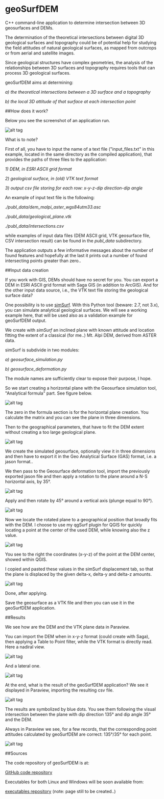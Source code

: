 # geoSurfDEM
C++ command-line application to determine intersection between 3D geosurfaces and DEMs.  

The determination of the theoretical intersections between digital 3D geological surfaces and topography could be of potential help for studying the field attitudes of natural geological surfaces, as mapped from outcrops or from aerial and satellite images. 

Since geological structures have complex geometries, the analysis of the relationships between 3D surfaces and topography requires tools that can process 3D geological surfaces.

geoSurfDEM aims at determining:

*a) the theoretical intersections between a 3D surface and a topography*

*b) the local 3D attitude of that surface at each intersection point*


##How does it work?

Below you see the screenshot of an application run.

![alt tag](http://www.malg.eu/geosurfdem/images/appl_run.png)

What is to note?

First of all, you have to input the name of a text file ("input_files.txt" in this example, located in the same directory as the compiled application), that provides the paths of three files to the application:

*1) DEM, in ESRI ASCII grid format*

*2) geological surface, in (old) VTK text format*

*3) output csv file storing for each row: x-y-z-dip direction-dip angle*


An example of input text file is the following:

*./publ_data/dem_malpi_aster_wgs84utm33.asc*

*./publ_data/geological_plane.vtk*

*./publ_data/intersections.csv*


while examples of input data files (DEM ASCII grid, VTK geosurface file, CSV intersection result) can be found in the *publ_data* subdirectory. 

The application outputs a few informative messages about the number of found features and hopefully at the last it prints out a number of found intersecting points greater than zero.. 

##Input data creation

If you work with GIS, DEMs should have no secret for you. You can export a DEM in ESRI ASCII grid format with Saga GIS (in addition to ArcGIS). And for the other input data source, i.e., the VTK text file storing the geological surface data?

One possibility is to use [simSurf](https://github.com/mauroalberti/simSurf). With this Python tool (beware: 2.7, not 3.x), you can simulate analytical geological surfaces. We will see a working example here, that will be used also as a validation example for geoSurfDEM output.

We create with *simSurf* an inclined plane with known attitude and location fitting the extent of a classical (for me..) Mt. Alpi DEM, derived from ASTER data.

simSurf is subdivide in two modules:

*a) geosurface_simulation.py*

*b) geosurface_deformation.py*

The module names are sufficiently clear to expose their purpose, I hope.

So we start creating a horizontal plane with the Geosurface simulation tool, "Analytical formula" part. See figure below.

![alt tag](http://www.malg.eu/geosurfdem/images/simSurf_analitical_surface.png)

The zero in the formula section is for the horizontal plane creation. You calculate the matrix and you can see the plane in three dimensions.

Then to the geographical parameters, that have to fit the DEM extent without creating a too large geological plane.

![alt tag](http://www.malg.eu/geosurfdem/images/simSurf_geog_params.png)

We create the simulated geosurface, optionally view it in three dimensions and then have to export it in the Geo Analytical Surface (GAS) format, i.e. a jason format..

We then pass to the Geosurface deformation tool, import the previously exported jason file and then apply a rotation to the plane around a N-S horizontal axis, by 35°.

![alt tag](http://www.malg.eu/geosurfdem/images/simSurf_rot_horiz_axis_35d.png)

Apply and then rotate by 45° around a vertical axis (plunge equal to 90°).

![alt tag](http://www.malg.eu/geosurfdem/images/simSurf_rot_vert_axis_45d.png)

Now we locate the rotated plane to a geographical position that broadly fits with the DEM. I choose to use my qgSurf plugin for QGIS for quickly locating a point at the center of the used DEM, while knowing also the z value.

![alt tag](http://www.malg.eu/geosurfdem/images/qgis_qgsurf_snap_point_dem.png)

You see to the right the coordinates (x-y-z) of the point at the DEM center, showed within QGIS.

I copied and pasted these values in the simSurf displacement tab, so that the plane is displaced by the given delta-x, delta-y and delta-z amounts.

![alt tag](http://www.malg.eu/geosurfdem/images/simSurf_displacement.png)

Done, after applying.

Save the geosurface as a VTK file and then you can use it in the geoSurfDEM application.

##Results

We see how are the DEM and the VTK plane data in Paraview.

You can import the DEM when in x-y-z format (could create with Saga), then applying a Table to Point filter, while the VTK format is directly read.
Here a nadiral view.

![alt tag](http://www.malg.eu/geosurfdem/images/paraview_src_up.png)

And a lateral one.

![alt tag](http://www.malg.eu/geosurfdem/images/paraview_src_lateral.png)

At the end, what is the result of the geoSurfDEM application?
We see it displayed in Paraview, importing the resulting csv file.

![alt tag](http://www.malg.eu/geosurfdem/images/paraview_result_lateral.png)

The results are symbolized by blue dots. You see them following the visual intersection between the plane with dip direction 135° and dip angle 35° and the DEM.

Always in Paraview we see, for a few records, that the corresponding point attitudes calculated by geoSurfDEM are correct: 135°/35° for each point.

![alt tag](http://www.malg.eu/geosurfdem/images/paraview_result_table.png)

##Sources

The code repository of geoSurfDEM is at:

[GitHub code repository](https://github.com/mauroalberti/geoSurfDEM)

Executables for both Linux and Windows will be soon available from:

[executables repository](http://malg.eu/geosurfdem.php) (note: page still to be created..)





